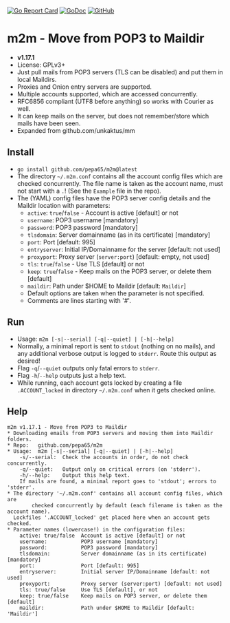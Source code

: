 [![Go Report Card](https://goreportcard.com/badge/github.com/pepa65/m2m)](https://goreportcard.com/report/github.com/pepa65/m2m)
[![GoDoc](https://godoc.org/github.com/pepa65/m2m?status.svg)](https://godoc.org/github.com/pepa65/m2m)
[![GitHub](https://img.shields.io/github/license/pepa65/m2m.svg)](LICENSE)
# m2m - Move from POP3 to Maildir

* **v1.17.1**
* License: GPLv3+
* Just pull mails from POP3 servers (TLS can be disabled) and put them in local Maildirs.
* Proxies and Onion entry servers are supported.
* Multiple accounts supported, which are accessed concurrently.
* RFC6856 compliant (UTF8 before anything) so works with Courier as well.
* It can keep mails on the server, but does not remember/store which mails have been seen.
* Expanded from github.com/unkaktus/mm

## Install
* `go install github.com/pepa65/m2m@latest`
* The directory `~/.m2m.conf` contains all the account config files which are checked concurrently.
  The file name is taken as the account name, must not start with a `.`! (See the `Example` file in the repo).
* The (YAML) config files have the POP3 server config details and the Maildir location with parameters:
  - `active`: `true`/`false` - Account is active [default] or not
  - `username`: POP3 username [mandatory]
  - `password`: POP3 password [mandatory]
  - `tlsdomain`: Server domainname (as in its certificate) [mandatory]
  - `port`: Port [default: 995]
  - `entryserver`: Initial IP/Domainname for the server [default: not used]
  - `proxyport`: Proxy server (`server:port`) [default: empty, not used]
  - `tls`: `true`/`false` - Use TLS [default] or not
  - `keep`: `true`/`false` - Keep mails on the POP3 server, or delete them [default]
  - `maildir`: Path under $HOME to Maildir [default: `Maildir`]
  - Default options are taken when the parameter is not specified.
  - Comments are lines starting with '#'.

## Run
* Usage: `m2m [-s|--serial] [-q|--quiet] | [-h|--help]`
* Normally, a minimal report is sent to `stdout` (nothing on no mails),
  and any additional verbose output is logged to `stderr`. Route this output as desired!
* Flag `-q`/`--quiet` outputs only fatal errors to `stderr`.
* Flag `-h`/`--help` outputs just a help text.
* While running, each account gets locked by creating a file `.ACCOUNT_locked` in directory
  `~/.m2m.conf` when it gets checked online.

## Help
```
m2m v1.17.1 - Move from POP3 to Maildir
* Downloading emails from POP3 servers and moving them into Maildir folders.
* Repo:   github.com/pepa65/m2m
* Usage:  m2m [-s|--serial] [-q|--quiet] | [-h|--help]
    -s/--serial:  Check the accounts in order, do not check concurrently.
    -q/--quiet:   Output only on critical errors (on 'stderr').
    -h/--help:    Output this help text.
    If mails are found, a minimal report goes to 'stdout'; errors to 'stderr'.
* The directory '~/.m2m.conf' contains all account config files, which are
        checked concurrently by default (each filename is taken as the account name).
  Lockfiles '.ACCOUNT_locked' get placed here when an account gets checked.
* Parameter names (lowercase!) in the configuration files:
    active: true/false  Account is active [default] or not
    username:           POP3 username [mandatory]
    password:           POP3 password [mandatory]
    tlsdomain:          Server domainname (as in its certificate) [mandatory]
    port:               Port [default: 995]
    entryserver:        Initial server IP/Domainname [default: not used]
    proxyport:          Proxy server (server:port) [default: not used]
    tls: true/false     Use TLS [default], or not
    keep: true/false    Keep mails on POP3 server, or delete them [default]
    maildir:            Path under $HOME to Maildir [default: 'Maildir']
```
